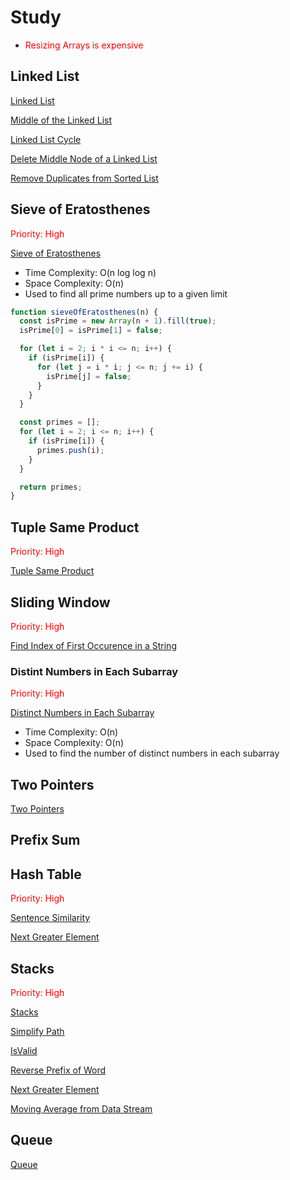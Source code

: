 # Study

- <span style="color: red;">Resizing Arrays is expensive</span>

## Linked List

[Linked List](LinkedList.md)

[Middle of the Linked List](MiddleOfTheLinkedList.md)

[Linked List Cycle](LinkedListCycle.md)

[Delete Middle Node of a Linked List](DeleteMiddleNodeOfaLinkedList.md)

[Remove Duplicates from Sorted List](RemoveDuplicatesFromSortedList.md)


## Sieve of Eratosthenes

<span style="color: red;">Priority: High</span>

[Sieve of Eratosthenes](SieveOfEratosthenes.md)

- Time Complexity: O(n log log n)
- Space Complexity: O(n)
- Used to find all prime numbers up to a given limit

```javascript
function sieveOfEratosthenes(n) {
  const isPrime = new Array(n + 1).fill(true);
  isPrime[0] = isPrime[1] = false;

  for (let i = 2; i * i <= n; i++) {
    if (isPrime[i]) {
      for (let j = i * i; j <= n; j += i) {
        isPrime[j] = false;
      }
    }
  } 

  const primes = [];
  for (let i = 2; i <= n; i++) {
    if (isPrime[i]) {
      primes.push(i);
    }
  } 

  return primes;
}   
``` 
## Tuple Same Product

<span style="color: red;">Priority: High</span>

[Tuple Same Product](TupleSameProduct.md)


## Sliding Window

<span style="color: red;">Priority: High</span>

[Find Index of First Occurence in a String](FindIndexOfFirstOccurenceInAString.md)

### Distint Numbers in Each Subarray

<span style="color: red;">Priority: High</span>

[Distinct Numbers in Each Subarray](DistinctNumbersInEachSubArray.md)

- Time Complexity: O(n)
- Space Complexity: O(n)
- Used to find the number of distinct numbers in each subarray

## Two Pointers

[Two Pointers](TwoPointers.md)



## Prefix Sum


## Hash Table

<span style="color: red;">Priority: High</span>

[Sentence Similarity](SentenceSimilarity.md)

[Next Greater Element](NextGreaterElement.md)

## Stacks

<span style="color: red;">Priority: High</span>

[Stacks](Stacks.md)

[Simplify Path](SimplifyPath.md)

[IsValid](IsValid.md)

[Reverse Prefix of Word](ReversePrefixOfWord.md)

[Next Greater Element](NextGreaterElement.md)

[Moving Average from Data Stream](MovingAverageFromDataStream.md)

## Queue

[Queue](Queue.md)



